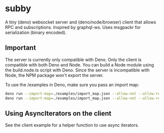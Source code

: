 # subby
A tiny (deno) websocket server and (deno/node/browser) client that allows RPC and subscriptions. Inspired by graphql-ws. Uses msgpackr for serialization (binary encoded).


## Important
The server is currently only compatible with Deno. Only the client is compatible with both Deno and Node. You can build a Node module using the build.node.ts script with Deno. Since the server is incompatible with Node, the NPM package won't export the server.

To use the /examples in Deno, make sure you pass an import map:

```bash
deno run --import-map=./examples/import_map.json --allow-net --allow-read examples/server.ts
deno run --import-map=./examples/import_map.json --allow-net --allow-read examples/client.ts
```

## Using AsyncIterators on the client
See the client example for a helper function to use async iterators.